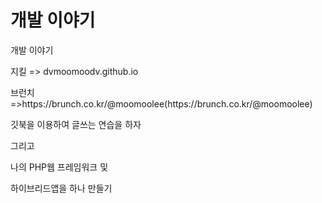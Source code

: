 # 개발 이야기

개발 이야기

지킬 =&gt; dvmoomoodv.github.io

브런치 =&gt;https:\/\/brunch.co.kr\/@moomoolee\(https:\/\/brunch.co.kr\/@moomoolee\)

깃북을 이용하여 글쓰는 연습을 하자

그리고

나의 PHP웹 프레임워크 및

하이브리드앱을 하나 만들기

